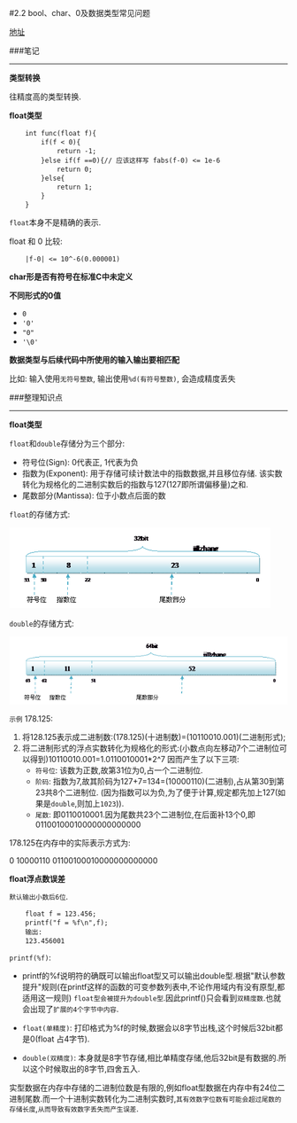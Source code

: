 #2.2 bool、char、0及数据类型常见问题

[地址](http://www.wyzc.com/play/8704/2973/#12498 "地址")

###笔记

---

**类型转换**

往精度高的类型转换.

**float类型**

		int func(float f){
			if(f < 0){
				return -1;
			}else if(f ==0){// 应该这样写 fabs(f-0) <= 1e-6
				return 0;
			}else{
				return 1;
			}
		}

`float`本身不是精确的表示.


float 和 0 比较:

		|f-0| <= 10^-6(0.000001)  

**char形是否有符号在标准C中未定义**

**不同形式的0值**

* `0`
* `'0'`
* `"0"`
* `'\0'`

**数据类型与后续代码中所使用的输入输出要相匹配**

比如: 输入使用`无符号整数`, 输出使用`%d(有符号整数)`, 会造成精度丢失


###整理知识点

---

**float类型**

`float`和`double`存储分为三个部分:

* 符号位(Sign): 0代表正, 1代表为负
* 指数为(Exponent): 用于存储可续计数法中的指数数据,并且移位存储. 该实数转化为规格化的二进制实数后的指数与127(127即所谓偏移量)之和.
* 尾数部分(Mantissa): 位于小数点后面的数

`float`的存储方式:

![float](./img/2.2_1.gif "float")

`double`的存储方式:

![double](./img/2.2_2.gif "double")

`示例` 178.125:

1. 将128.125表示成二进制数:(178.125)(十进制数)=(10110010.001)(二进制形式);
2. 将二进制形式的浮点实数转化为规格化的形式:(小数点向左移动7个二进制位可以得到)10110010.001=1.0110010001*2^7 因而产生了以下三项:
	* `符号位`: 该数为正数,故第31位为0,占一个二进制位. 
	* `阶码`: 指数为7,故其阶码为127+7=134=(10000110)(二进制),占从第30到第23共8个二进制位. (因为指数可以为负,为了便于计算,规定都先加上127(如果是`double`,则加上`1023`)).
	* `尾数`:  即0110010001.因为尾数共23个二进制位,在后面补13个0,即01100100010000000000000

178.125在内存中的实际表示方式为:

0 10000110 01100100010000000000000


**float浮点数误差**

`默认输出小数后6位`.

		float f = 123.456;
		printf("f = %f\n",f);
		输出:
		123.456001
		
`printf(%f)`:		
		
* printf的%f说明符的确既可以输出float型又可以输出double型.根据"默认参数提升"规则(在printf这样的函数的可变参数列表中,不论作用域内有没有原型,都适用这一规则)
`float型会被提升为double型`.因此printf()只会看到`双精度数`.也就会出现了`扩展的4个字节中内容`.
	
* `float(单精度)`: 打印格式为%f的时候,数据会以8字节出栈,这个时候后32bit都是0(float 占4字节).
* `double(双精度)`: 本身就是8字节存储,相比单精度存储,他后32bit是有数据的.所以这个时候取出的8字节,四舍五入.


实型数据在内存中存储的二进制位数是有限的,例如float型数据在内存中有24位二进制尾数.而一个十进制实数转化为二进制实数时,`其有效数字位数有可能会超过尾数的存储长度`,`从而导致有效数字丢失而产生误差`.








